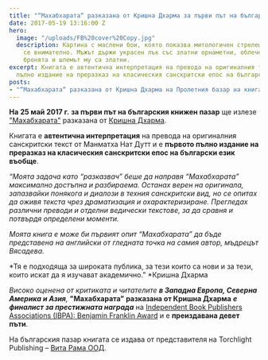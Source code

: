 ```yaml
---
title: "“Махабхарата“ разказана от Кришна Дхарма за първи път на български език"
date: 2017-05-19 13:16:00 Z
hero:
  image: "/uploads/FB%20cover%20Copy.jpg"
  description: Картина с маслени бои, която показва митологичен стрелец, прицелващ
    се внимателно. Мъжът държи украсен лък със златни орнаметни, облечен е богато,
    бронята и шлемът му са златни.
excerpt: Книгата е автентична интерпретация на превода на оригиналния текст и е първото
  пълно издание на преразказ на класическия санскритски епос на български език въобще.
posts:
- "“Махабхарата“ разказана от Кришна Дхарма на Пролетния базар на книгата"
---
```


**На** **25 май 2017 г.** **за първи път на българския книжен пазар** ще излезе ["Махабхарата"](/about-book) разказана от [Кришна Дхарма](/about-author).

Книгата е **автентична интерпретация** на превода на оригиналния санскритски текст от Манматха Нат Дутт и е **първото пълно издание на преразказ на класическия санскритски епос на български език въобще**.

*“Моята задача като “разказвач” беше да направя “Махабхарата” максимално достъпна и разбираема. Останах верен на оригинала, запазвайки понякога и диалози в техния санскритски вид, но се опитах да оживя текста чрез драматизация и охарактеризиране. Прегледах различни преводи и отделни ведически текстове, за да сравня и потвърдя определени моменти.*

*Моята книга е може би първият опит “Махабхарата” да бъде представена на английски от гледната точка на самия автор, мъдрецът Вясадева.*

\*Тя е подходяща за широката публика, за тези които са нови и за тези, които искат да я изучават академично.” \*Кришна Дхарма

*Високо оценена от критиката и читателите* ***в Западна Европа, Северна Америка и Азия**,* **"Махабхарата" разказана от Кришна Дхарма** ***е финалист за престижната наградa*** на [Independent Book Publishers Associations (IBPA): Benjamin Franklin Award](http://ibpabenjaminfranklinawards.com/) и е **преиздавана девет пъти**.

На българския пазар книгата се издава от представителя на Torchlight Publishing – [Вита Рама ООД](http://vitarama.bg/bg/).